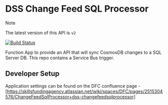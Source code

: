 # DSS Change Feed SQL Processor

> [!NOTE]  
> The latest version of this API is `v2`

[![Build Status](https://sfa-gov-uk.visualstudio.com/CDS%202.0/_apis/build/status/Yaml/dss-changefeedsqlprocessor?repoName=SkillsFundingAgency%2Fdss-changefeedsqlprocessor&branchName=master-v2)](https://sfa-gov-uk.visualstudio.com/CDS%202.0/_build/latest?definitionId=1488&repoName=SkillsFundingAgency%2Fdss-changefeedsqlprocessor&branchName=master-v2)

Function App to provide an API that will sync CosmosDB changes to a SQL Server DB. This repo contains a Service Bus trigger.

## Developer Setup

Application settings can be found on the DFC confluence page - [https://skillsfundingagency.atlassian.net/wiki/spaces/DFC/pages/2515304576/ChangeFeedSqlProcessor+dss-changefeedsqlprocessor]
